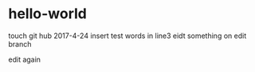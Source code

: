 # hello-world
touch git hub 2017-4-24
insert test words in line3
eidt something on edit branch

edit again
